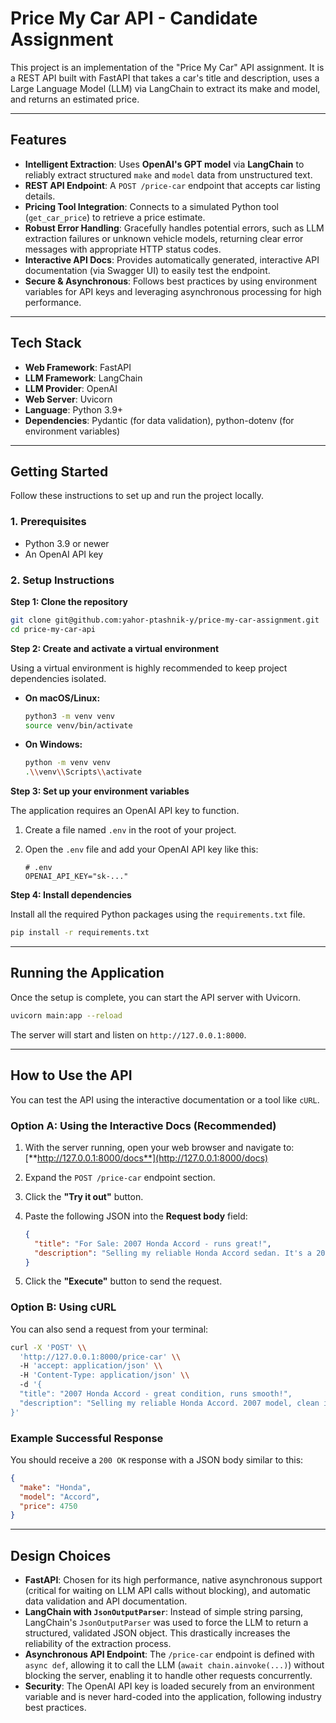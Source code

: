 # Price My Car API - Candidate Assignment

This project is an implementation of the "Price My Car" API assignment. It is a REST API built with FastAPI that takes a car's title and description, uses a Large Language Model (LLM) via LangChain to extract its make and model, and returns an estimated price.

---

## Features

-   **Intelligent Extraction**: Uses **OpenAI's GPT model** via **LangChain** to reliably extract structured `make` and `model` data from unstructured text.
-   **REST API Endpoint**: A `POST /price-car` endpoint that accepts car listing details.
-   **Pricing Tool Integration**: Connects to a simulated Python tool (`get_car_price`) to retrieve a price estimate.
-   **Robust Error Handling**: Gracefully handles potential errors, such as LLM extraction failures or unknown vehicle models, returning clear error messages with appropriate HTTP status codes.
-   **Interactive API Docs**: Provides automatically generated, interactive API documentation (via Swagger UI) to easily test the endpoint.
-   **Secure & Asynchronous**: Follows best practices by using environment variables for API keys and leveraging asynchronous processing for high performance.

---

## Tech Stack

-   **Web Framework**: FastAPI
-   **LLM Framework**: LangChain
-   **LLM Provider**: OpenAI
-   **Web Server**: Uvicorn
-   **Language**: Python 3.9+
-   **Dependencies**: Pydantic (for data validation), python-dotenv (for environment variables)

---

## Getting Started

Follow these instructions to set up and run the project locally.

### 1. Prerequisites

-   Python 3.9 or newer
-   An OpenAI API key

### 2. Setup Instructions

**Step 1: Clone the repository**

```sh
git clone git@github.com:yahor-ptashnik-y/price-my-car-assignment.git
cd price-my-car-api
```

**Step 2: Create and activate a virtual environment**

Using a virtual environment is highly recommended to keep project dependencies isolated.

-   **On macOS/Linux:**
    ```sh
    python3 -m venv venv
    source venv/bin/activate
    ```
-   **On Windows:**
    ```sh
    python -m venv venv
    .\\venv\\Scripts\\activate
    ```

**Step 3: Set up your environment variables**

The application requires an OpenAI API key to function.

1.  Create a file named `.env` in the root of your project.
2.  Open the `.env` file and add your OpenAI API key like this:

    ```
    # .env
    OPENAI_API_KEY="sk-..."
    ```

**Step 4: Install dependencies**

Install all the required Python packages using the `requirements.txt` file.

```sh
pip install -r requirements.txt
```

---

## Running the Application

Once the setup is complete, you can start the API server with Uvicorn.

```sh
uvicorn main:app --reload
```

The server will start and listen on `http://127.0.0.1:8000`.

---

## How to Use the API

You can test the API using the interactive documentation or a tool like `cURL`.

### Option A: Using the Interactive Docs (Recommended)

1.  With the server running, open your web browser and navigate to:
    [**http://127.0.0.1:8000/docs**](http://127.0.0.1:8000/docs)

2.  Expand the `POST /price-car` endpoint section.

3.  Click the **"Try it out"** button.

4.  Paste the following JSON into the **Request body** field:
    ```json
    {
      "title": "For Sale: 2007 Honda Accord - runs great!",
      "description": "Selling my reliable Honda Accord sedan. It's a 2007 model with a clean interior, working AC, and 120k miles. No accidents."
    }
    ```

5.  Click the **"Execute"** button to send the request.

### Option B: Using cURL

You can also send a request from your terminal:

```sh
curl -X 'POST' \\
  'http://127.0.0.1:8000/price-car' \\
  -H 'accept: application/json' \\
  -H 'Content-Type: application/json' \\
  -d '{
  "title": "2007 Honda Accord - great condition, runs smooth!",
  "description": "Selling my reliable Honda Accord. 2007 model, clean interior, AC works, 120k miles. No accidents."
}'
```

### Example Successful Response

You should receive a `200 OK` response with a JSON body similar to this:

```json
{
  "make": "Honda",
  "model": "Accord",
  "price": 4750
}
```
---

## Design Choices

-   **FastAPI**: Chosen for its high performance, native asynchronous support (critical for waiting on LLM API calls without blocking), and automatic data validation and API documentation.
-   **LangChain with `JsonOutputParser`**: Instead of simple string parsing, LangChain's `JsonOutputParser` was used to force the LLM to return a structured, validated JSON object. This drastically increases the reliability of the extraction process.
-   **Asynchronous API Endpoint**: The `/price-car` endpoint is defined with `async def`, allowing it to call the LLM (`await chain.ainvoke(...)`) without blocking the server, enabling it to handle other requests concurrently.
-   **Security**: The OpenAI API key is loaded securely from an environment variable and is never hard-coded into the application, following industry best practices.
